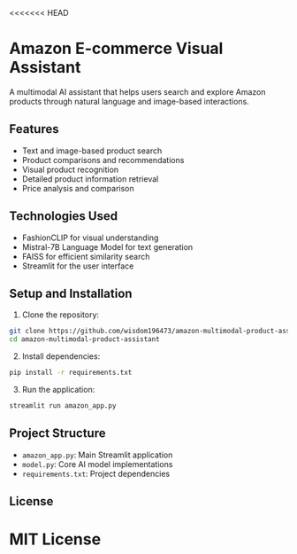 <<<<<<< HEAD
# Amazon E-commerce Visual Assistant

A multimodal AI assistant that helps users search and explore Amazon products through natural language and image-based interactions.

## Features

- Text and image-based product search
- Product comparisons and recommendations
- Visual product recognition
- Detailed product information retrieval
- Price analysis and comparison

## Technologies Used

- FashionCLIP for visual understanding
- Mistral-7B Language Model for text generation
- FAISS for efficient similarity search
- Streamlit for the user interface

## Setup and Installation

1. Clone the repository:
```bash
git clone https://github.com/wisdom196473/amazon-multimodal-product-assistant.git
cd amazon-multimodal-product-assistant
```

2. Install dependencies:
```bash
pip install -r requirements.txt
```

3. Run the application:
```bash
streamlit run amazon_app.py
```

## Project Structure

- `amazon_app.py`: Main Streamlit application
- `model.py`: Core AI model implementations
- `requirements.txt`: Project dependencies

## License

MIT License
=======
